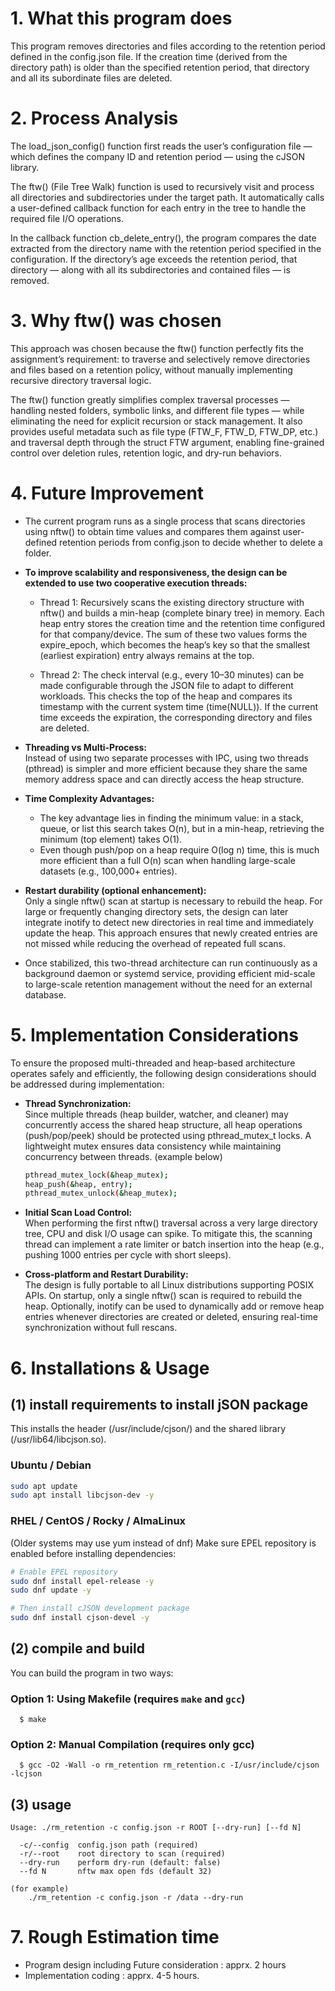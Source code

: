 


# 1. What this program does

This program removes directories and files according to the retention period defined in the config.json file.
If the creation time (derived from the directory path) is older than the specified retention period, that directory and all its subordinate files are deleted.




# 2. Process Analysis

The load_json_config() function first reads the user’s configuration file — which defines the company ID and retention period — using the cJSON library.

The ftw() (File Tree Walk) function is used to recursively visit and process all directories and subdirectories under the target path.
It automatically calls a user-defined callback function for each entry in the tree to handle the required file I/O operations.

In the callback function cb_delete_entry(), the program compares the date extracted from the directory name with the retention period specified in the configuration.
If the directory’s age exceeds the retention period, that directory — along with all its subdirectories and contained files — is removed.




# 3. Why ftw() was chosen

This approach was chosen because the ftw() function perfectly fits the assignment’s requirement:
to traverse and selectively remove directories and files based on a retention policy, without manually implementing recursive directory traversal logic.

The ftw() function greatly simplifies complex traversal processes — handling nested folders, symbolic links, and different file types —
while eliminating the need for explicit recursion or stack management.
It also provides useful metadata such as file type (FTW_F, FTW_D, FTW_DP, etc.) and traversal depth through the struct FTW argument,
enabling fine-grained control over deletion rules, retention logic, and dry-run behaviors.




# 4. Future Improvement

- The current program runs as a single process that scans directories using nftw() to obtain time values and compares them against user-defined retention periods from config.json to decide whether to delete a folder.

- **To improve scalability and responsiveness, the design can be extended to use two cooperative execution threads:**  
  - Thread 1: Recursively scans the existing directory structure with nftw() and builds a min-heap (complete binary tree) in memory.
Each heap entry stores the creation time and the retention time configured for that company/device.
The sum of these two values forms the expire_epoch, which becomes the heap’s key so that the smallest (earliest expiration) entry always remains at the top.

  - Thread 2: The check interval (e.g., every 10–30 minutes) can be made configurable through the JSON file to adapt to different workloads. This checks the top of the heap and compares its timestamp with the current system time (time(NULL)).
If the current time exceeds the expiration, the corresponding directory and files are deleted.

- **Threading vs Multi-Process:**  
Instead of using two separate processes with IPC, using two threads (pthread) is simpler and more efficient because they share the same memory address space and can directly access the heap structure.

- **Time Complexity Advantages:**
  - The key advantage lies in finding the minimum value:
in a stack, queue, or list this search takes O(n),
but in a min-heap, retrieving the minimum (top element) takes O(1).
  - Even though push/pop on a heap require O(log n) time, this is much more efficient than a full O(n) scan when handling large-scale datasets (e.g., 100,000+ entries).

- **Restart durability (optional enhancement):**  
Only a single nftw() scan at startup is necessary to rebuild the heap.
For large or frequently changing directory sets, the design can later integrate inotify to detect new directories in real time and immediately update the heap.
This approach ensures that newly created entries are not missed while reducing the overhead of repeated full scans.

- Once stabilized, this two-thread architecture can run continuously as a background daemon or systemd service, providing efficient mid-scale to large-scale retention management without the need for an external database.




# 5. Implementation Considerations

To ensure the proposed multi-threaded and heap-based architecture operates safely and efficiently, the following design considerations should be addressed during implementation:

- **Thread Synchronization:**  
Since multiple threads (heap builder, watcher, and cleaner) may concurrently access the shared heap structure, all heap operations (push/pop/peek) should be protected using pthread_mutex_t locks. 
A lightweight mutex ensures data consistency while maintaining concurrency between threads. (example below)  
  ```bash
  pthread_mutex_lock(&heap_mutex);
  heap_push(&heap, entry);
  pthread_mutex_unlock(&heap_mutex);
  ```

- **Initial Scan Load Control:**  
When performing the first nftw() traversal across a very large directory tree, CPU and disk I/O usage can spike.
To mitigate this, the scanning thread can implement a rate limiter or batch insertion into the heap (e.g., pushing 1000 entries per cycle with short sleeps).


- **Cross-platform and Restart Durability:**  
The design is fully portable to all Linux distributions supporting POSIX APIs.
On startup, only a single nftw() scan is required to rebuild the heap.
Optionally, inotify can be used to dynamically add or remove heap entries whenever directories are created or deleted, ensuring real-time synchronization without full rescans.




# 6. Installations & Usage

## (1) install requirements to install jSON package
This installs the header (/usr/include/cjson/) and the shared library (/usr/lib64/libcjson.so).

### Ubuntu / Debian	
```bash
sudo apt update
sudo apt install libcjson-dev -y
```
	
### RHEL / CentOS / Rocky / AlmaLinux
(Older systems may use yum instead of dnf)
Make sure EPEL repository is enabled before installing dependencies:

```bash
# Enable EPEL repository
sudo dnf install epel-release -y
sudo dnf update -y

# Then install cJSON development package
sudo dnf install cjson-devel -y
```
  


## (2) compile and build
You can build the program in two ways:

### Option 1: Using Makefile (requires `make` and `gcc`)
	
	  $ make

###	Option 2: Manual Compilation (requires only gcc) 
	
	  $ gcc -O2 -Wall -o rm_retention rm_retention.c -I/usr/include/cjson -lcjson



## (3) usage	


	Usage: ./rm_retention -c config.json -r ROOT [--dry-run] [--fd N]

	  -c/--config  config.json path (required)
	  -r/--root    root directory to scan (required)
	  --dry-run    perform dry-run (default: false)
	  --fd N       nftw max open fds (default 32)

	(for example)
		./rm_retention -c config.json -r /data --dry-run 



# 7. Rough Estimation time
- Program design including Future consideration : apprx. 2 hours
- Implementation coding : apprx. 4-5 hours.







